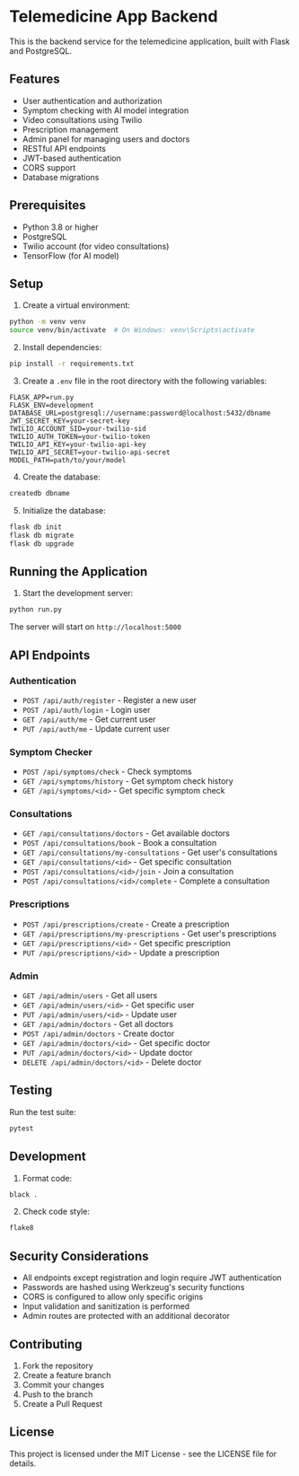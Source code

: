 # Telemedicine App Backend

This is the backend service for the telemedicine application, built with Flask and PostgreSQL.

## Features

- User authentication and authorization
- Symptom checking with AI model integration
- Video consultations using Twilio
- Prescription management
- Admin panel for managing users and doctors
- RESTful API endpoints
- JWT-based authentication
- CORS support
- Database migrations

## Prerequisites

- Python 3.8 or higher
- PostgreSQL
- Twilio account (for video consultations)
- TensorFlow (for AI model)

## Setup

1. Create a virtual environment:
```bash
python -m venv venv
source venv/bin/activate  # On Windows: venv\Scripts\activate
```

2. Install dependencies:
```bash
pip install -r requirements.txt
```

3. Create a `.env` file in the root directory with the following variables:
```
FLASK_APP=run.py
FLASK_ENV=development
DATABASE_URL=postgresql://username:password@localhost:5432/dbname
JWT_SECRET_KEY=your-secret-key
TWILIO_ACCOUNT_SID=your-twilio-sid
TWILIO_AUTH_TOKEN=your-twilio-token
TWILIO_API_KEY=your-twilio-api-key
TWILIO_API_SECRET=your-twilio-api-secret
MODEL_PATH=path/to/your/model
```

4. Create the database:
```bash
createdb dbname
```

5. Initialize the database:
```bash
flask db init
flask db migrate
flask db upgrade
```

## Running the Application

1. Start the development server:
```bash
python run.py
```

The server will start on `http://localhost:5000`

## API Endpoints

### Authentication
- `POST /api/auth/register` - Register a new user
- `POST /api/auth/login` - Login user
- `GET /api/auth/me` - Get current user
- `PUT /api/auth/me` - Update current user

### Symptom Checker
- `POST /api/symptoms/check` - Check symptoms
- `GET /api/symptoms/history` - Get symptom check history
- `GET /api/symptoms/<id>` - Get specific symptom check

### Consultations
- `GET /api/consultations/doctors` - Get available doctors
- `POST /api/consultations/book` - Book a consultation
- `GET /api/consultations/my-consultations` - Get user's consultations
- `GET /api/consultations/<id>` - Get specific consultation
- `POST /api/consultations/<id>/join` - Join a consultation
- `POST /api/consultations/<id>/complete` - Complete a consultation

### Prescriptions
- `POST /api/prescriptions/create` - Create a prescription
- `GET /api/prescriptions/my-prescriptions` - Get user's prescriptions
- `GET /api/prescriptions/<id>` - Get specific prescription
- `PUT /api/prescriptions/<id>` - Update a prescription

### Admin
- `GET /api/admin/users` - Get all users
- `GET /api/admin/users/<id>` - Get specific user
- `PUT /api/admin/users/<id>` - Update user
- `GET /api/admin/doctors` - Get all doctors
- `POST /api/admin/doctors` - Create doctor
- `GET /api/admin/doctors/<id>` - Get specific doctor
- `PUT /api/admin/doctors/<id>` - Update doctor
- `DELETE /api/admin/doctors/<id>` - Delete doctor

## Testing

Run the test suite:
```bash
pytest
```

## Development

1. Format code:
```bash
black .
```

2. Check code style:
```bash
flake8
```

## Security Considerations

- All endpoints except registration and login require JWT authentication
- Passwords are hashed using Werkzeug's security functions
- CORS is configured to allow only specific origins
- Input validation and sanitization is performed
- Admin routes are protected with an additional decorator

## Contributing

1. Fork the repository
2. Create a feature branch
3. Commit your changes
4. Push to the branch
5. Create a Pull Request

## License

This project is licensed under the MIT License - see the LICENSE file for details. 